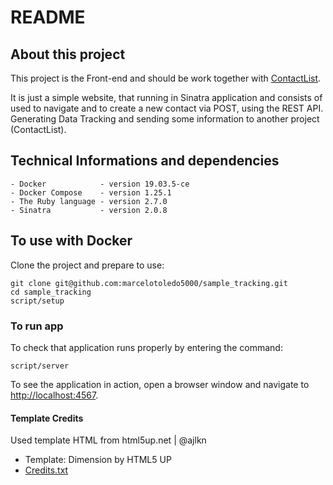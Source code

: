 # README

## About this project

This project is the Front-end and should be work together with [ContactList](https://github.com/marcelotoledo5000/ContactList).

It is just a simple website, that running in Sinatra application and consists of used to navigate and to create a new contact via POST, using the REST API. Generating Data Tracking and sending some information to another project (ContactList).

## Technical Informations and dependencies

```code
- Docker            - version 19.03.5-ce
- Docker Compose    - version 1.25.1
- The Ruby language - version 2.7.0
- Sinatra           - version 2.0.8
```

## To use with Docker

Clone the project and prepare to use:

```Shell
git clone git@github.com:marcelotoledo5000/sample_tracking.git
cd sample_tracking
script/setup
```

### To run app

To check that application runs properly by entering the command:

```Shell
script/server
```

To see the application in action, open a browser window and navigate to <http://localhost:4567>.

#### Template Credits

Used template HTML from html5up.net | @ajlkn

-   Template: Dimension by HTML5 UP
-   [Credits.txt](Credits.txt)

